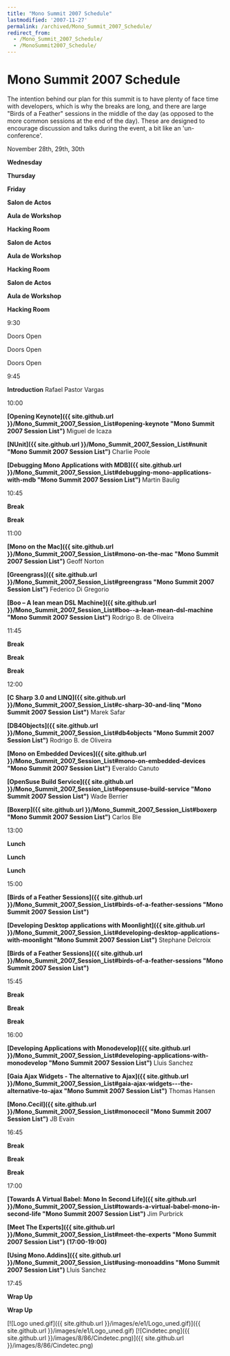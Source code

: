 ```yaml
---
title: "Mono Summit 2007 Schedule"
lastmodified: '2007-11-27'
permalink: /archived/Mono_Summit_2007_Schedule/
redirect_from:
  - /Mono_Summit_2007_Schedule/
  - /MonoSummit2007_Schedule/
---
```


Mono Summit 2007 Schedule
=========================

The intention behind our plan for this summit is to have plenty of face time with developers, which is why the breaks are long, and there are large "Birds of a Feather" sessions in the middle of the day (as opposed to the more common sessions at the end of the day). These are designed to encourage discussion and talks during the event, a bit like an 'un-conference'.

November 28th, 29th, 30th

**Wednesday**

**Thursday**

**Friday**

**Salon de Actos**

**Aula de Workshop**

**Hacking Room**

**Salon de Actos**

**Aula de Workshop**

**Hacking Room**

**Salon de Actos**

**Aula de Workshop**

**Hacking Room**

9:30

Doors Open

Doors Open

Doors Open

9:45

**Introduction**
 Rafael Pastor Vargas

10:00

**[Opening Keynote]({{ site.github.url }}/Mono_Summit_2007_Session_List#opening-keynote "Mono Summit 2007 Session List")**
Miguel de Icaza

**[NUnit]({{ site.github.url }}/Mono_Summit_2007_Session_List#nunit "Mono Summit 2007 Session List")**
Charlie Poole

**[Debugging Mono Applications with MDB]({{ site.github.url }}/Mono_Summit_2007_Session_List#debugging-mono-applications-with-mdb "Mono Summit 2007 Session List")**
Martin Baulig

10:45

**Break**

**Break**

11:00

**[Mono on the Mac]({{ site.github.url }}/Mono_Summit_2007_Session_List#mono-on-the-mac "Mono Summit 2007 Session List")**
Geoff Norton

**[Greengrass]({{ site.github.url }}/Mono_Summit_2007_Session_List#greengrass "Mono Summit 2007 Session List")**
Federico Di Gregorio

**[Boo – A lean mean DSL Machine]({{ site.github.url }}/Mono_Summit_2007_Session_List#boo--a-lean-mean-dsl-machine "Mono Summit 2007 Session List")**
Rodrigo B. de Oliveira

11:45

**Break**

**Break**

**Break**

12:00

**[C Sharp 3.0 and LINQ]({{ site.github.url }}/Mono_Summit_2007_Session_List#c-sharp-30-and-linq "Mono Summit 2007 Session List")**
Marek Safar

**[DB4Objects]({{ site.github.url }}/Mono_Summit_2007_Session_List#db4objects "Mono Summit 2007 Session List")**
 Rodrigo B. de Oliveira

**[Mono on Embedded Devices]({{ site.github.url }}/Mono_Summit_2007_Session_List#mono-on-embedded-devices "Mono Summit 2007 Session List")**
Everaldo Canuto

**[OpenSuse Build Service]({{ site.github.url }}/Mono_Summit_2007_Session_List#opensuse-build-service "Mono Summit 2007 Session List")**
Wade Berrier

**[Boxerp]({{ site.github.url }}/Mono_Summit_2007_Session_List#boxerp "Mono Summit 2007 Session List")**
Carlos Ble

13:00

**Lunch**

**Lunch**

**Lunch**

15:00

**[Birds of a Feather Sessions]({{ site.github.url }}/Mono_Summit_2007_Session_List#birds-of-a-feather-sessions "Mono Summit 2007 Session List")**

**[Developing Desktop applications with Moonlight]({{ site.github.url }}/Mono_Summit_2007_Session_List#developing-desktop-applications-with-moonlight "Mono Summit 2007 Session List")**
Stephane Delcroix

**[Birds of a Feather Sessions]({{ site.github.url }}/Mono_Summit_2007_Session_List#birds-of-a-feather-sessions "Mono Summit 2007 Session List")**

15:45

**Break**

**Break**

**Break**

16:00

**[Developing Applications with Monodevelop]({{ site.github.url }}/Mono_Summit_2007_Session_List#developing-applications-with-monodevelop "Mono Summit 2007 Session List")**
Lluis Sanchez

**[Gaia Ajax Widgets - The alternative to Ajax]({{ site.github.url }}/Mono_Summit_2007_Session_List#gaia-ajax-widgets---the-alternative-to-ajax "Mono Summit 2007 Session List")**
Thomas Hansen

**[Mono.Cecil]({{ site.github.url }}/Mono_Summit_2007_Session_List#monocecil "Mono Summit 2007 Session List")**
JB Evain

16:45

**Break**

**Break**

**Break**

17:00

**[Towards A Virtual Babel: Mono In Second Life]({{ site.github.url }}/Mono_Summit_2007_Session_List#towards-a-virtual-babel-mono-in-second-life "Mono Summit 2007 Session List")**
Jim Purbrick

**[Meet The Experts]({{ site.github.url }}/Mono_Summit_2007_Session_List#meet-the-experts "Mono Summit 2007 Session List")**
 **(17:00-19:00)**

**[Using Mono.Addins]({{ site.github.url }}/Mono_Summit_2007_Session_List#using-monoaddins "Mono Summit 2007 Session List")**
Lluis Sanchez

17:45

**Wrap Up**

**Wrap Up**

 [![Logo uned.gif]({{ site.github.url }}/images/e/e1/Logo_uned.gif)]({{ site.github.url }}/images/e/e1/Logo_uned.gif) [![Cindetec.png]({{ site.github.url }}/images/8/86/Cindetec.png)]({{ site.github.url }}/images/8/86/Cindetec.png)

